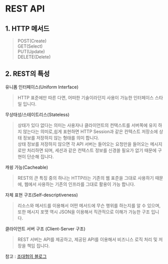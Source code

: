 # REST API

## 1. HTTP 메서드

> POST(Create)<br>
> GET(Select)<br>
> PUT(Update)<br>
> DELETE(Delete)<br>

## 2. REST의 특성

유니폼 인터페이스(Uniform Interface)
> HTTP 표준에만 따른 다면, 어떠한 기술이라던지 사용이 가능한 인터페이스 스타일 입니다. 

무상태성/스테이트리스(Stateless)
> 상태가 있다 없다는 의미는 사용자나 클라이언트의 컨택스트를 서버쪽에 유지 하지 않는다는 의미로,쉽게 표현하면 HTTP Session과 같은 컨텍스트 저장소에 상태 정보를 저장하지 않는 형태를 의미 합니다.<br> 
> 상태 정보를 저장하지 않으면 각 API 서버는 들어오는 요청만을 들어오는 메시지로만 처리하면 되며, 세션과 같은 컨텍스트 정보를 신경쓸 필요가 없기 때문에 구현이 단순해 집니다.

캐슁 가능(Cacheable)
> REST의 큰 특징 중의 하나는 HTTP라는 기존의 웹 표준을 그대로 사용하기 때문에, 웹에서 사용하는 기존의 인프라를 그대로 활용이 가능 합니다. 

자체 표현 구조(Self-descriptiveness)
> 리소스와 메서드를 이용해서 어떤 메서드에 무슨 행위를 하는지를 알 수 있으며, 또한 메시지 포맷 역시 JSON을 이용해서 직관적으로 이해가 가능한 구조 입니다. 

클라이언트 서버 구조 (Client-Server 구조)
> REST 서버는 API를 제공하고, 제공된 API를 이용해서 비즈니스 로직 처리 및 저장을 책임 집니다.

참고 : [조대협의 블로그](http://bcho.tistory.com/955?category=252770)